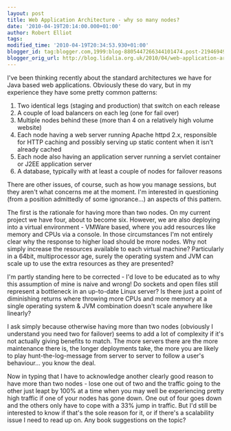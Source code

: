 ```yaml
---
layout: post
title: Web Application Architecture - why so many nodes?
date: '2010-04-19T20:14:00.000+01:00'
author: Robert Elliot
tags:
modified_time: '2010-04-19T20:34:53.930+01:00'
blogger_id: tag:blogger.com,1999:blog-8805447266344101474.post-2194694910282934210
blogger_orig_url: http://blog.lidalia.org.uk/2010/04/web-application-architecture-why-so.html
---
```


I've been thinking recently about the standard architectures we have for Java
based web applications. Obviously these do vary, but in my experience they have
some pretty common patterns:
1. Two identical legs (staging and production) that switch on each release
2. A couple of load balancers on each leg (one for fail over)
3. Multiple nodes behind these (more than 4 on a relatively high volume website)
4. Each node having a web server running Apache httpd 2.x, responsible for HTTP
   caching and possibly serving up static content when it isn't already cached
5. Each node also having an application server running a servlet container or
   J2EE application server
6. A database, typically with at least a couple of nodes for failover reasons

There are other issues, of course, such as how you manage sessions, but they
aren't what concerns me at the moment. I'm interested in questioning (from a
position admittedly of some ignorance...) an aspects of this pattern.

The first is the rationale for having more than two nodes. On my current project
we have four, about to become six. However, we are also deploying into a virtual
environment - VMWare based, where you add resources like memory and CPUs via a
console. In those circumstances I'm not entirely clear why the response to
higher load should be more nodes. Why not simply increase the resources
available to each virtual machine? Particularly in a 64bit, multiprocessor age,
surely the operating system and JVM can scale up to use the extra resources as
they are presented?

I'm partly standing here to be corrected - I'd love to be educated as to why
this assumption of mine is naive and wrong! Do sockets and open files still
represent a bottleneck in an up-to-date Linux server? Is there just a point of
diminishing returns where throwing more CPUs and more memory at a single
operating system & JVM combination doesn't scale anywhere like linearly?

I ask simply because otherwise having more than two nodes (obviously I
understand you need two for failover) seems to add a lot of complexity if it's
not actually giving benefits to match. The more servers there are the more
maintenance there is, the longer deployments take, the more you are likely to
play hunt-the-log-message from server to server to follow a user's behaviour...
you know the deal.

Now in typing that I have to acknowledge another clearly good reason to have
more than two nodes - lose one out of two and the traffic going to the other
just leapt by 100% at a time when you may well be experiencing pretty high
traffic if one of your nodes has gone down. One out of four goes down and the
others only have to cope with a 33% jump in traffic. But I'd still be interested
to know if that's the sole reason for it, or if there's a scalability issue I
need to read up on. Any book suggestions on the topic?
